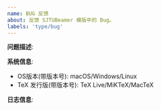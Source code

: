 ```yaml
---
name: BUG 反馈
about: 反馈 SJTUBeamer 模版中的 Bug。
labels: 'type/bug'
---
```


**问题描述**:


**系统信息**:

- OS版本(带版本号): macOS/Windows/Linux
- TeX 发行版(带版本号): TeX Live/MiKTeX/MacTeX

**日志信息**:

<!-- 请在 https://pastebin.ubuntu.com/ 中的 Content 处粘贴上 `main.log` 内全部内容, 并将生成的链接附在此处, 如 https://pastebin.ubuntu.com/26345571/ -->
<!-- 或者将日志粘贴在代码块中，比如：

```
This is my log.
This is my log.
This is my log.
This is my log.
```

-->
